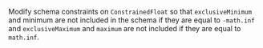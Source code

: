 Modify schema constraints on `ConstrainedFloat` so that `exclusiveMinimum` and
minimum are not included in the schema if they are equal to `-math.inf` and
`exclusiveMaximum` and `maximum` are not included if they are equal to `math.inf`.
